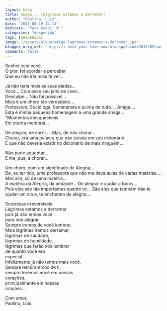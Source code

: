 ```yaml
---
layout: blog
title: Amiga... (Lágrimas estamos a derramar)
author: "Paulino, Luís"
date: "2013-05-19 14:11"
dedicate: "Para Godoi, M."
categories: "despedida"
tags: [despedida]
image: "/assets/album/amiga-lagrimas-estamos-a-derramar.jpg"
blogger_orig_url: "http://i-need-your-love-now.blogspot.com/2013/05/amiga-lagrimas-estamos-derramar.html"
comments: false
---
```

Sonhei com você.\
O pior, foi acordar e perceber\
Que eu não iria mais te ver...

Já não teria mais as suas piadas...\
Você... Com esse seu jeito de viver...\
Desculpe... Não foi possível...\
Mais é um choro tão verdadeiro...\
Professora, Socióloga, Seminarista e acima de tudo.... Amiga....\
Esta é minha pequena homenagem a uma grande amiga...\
"Momentos inesquecíveis\
Em eterna memória...

De alegrar, de sorrir.... Mas, de não chorar...\
Chorar, era uma palavra que não existia em seu dicionário\
E que não deveria existir no dicionário de mais ninguém....

Não pude aguentar...\
E me, pus, a chorar...

Um choro, com um significado de Alegria...\
De, eu ter tido, uma professora que não me dava aulas de várias matérias....\
Mas sim, só de uma matéria...\
A matéria da Alegria, da amizade... De alegrar e ajudar a todos...\
Pois eles são tão importantes quanto vc... São eles que também irão te ajudar um dia e, te encheram de alegria....

Surpresas irreversíveis.\
Lágrimas estamos a derramar\
pois já não temos você\
para nos alegrar.\
Sempre iremos de você lembrar.\
Mais lágrimas iremos derramar,\
lágrimas de saudade,\
lágrimas de humildade,\
lágrimas que farão nos lembrar\
de quanto você era\
especial.\
Infelizmente já não temos mais você.\
Sempre lembraremos de ti,\
sempre teremos você em nossos\
corações,\
principalmente em nossas\
orações....

Com amor,\
Paulino, Luís
